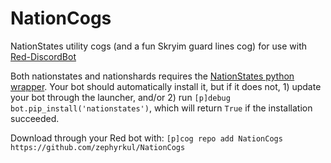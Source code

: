 # NationCogs
NationStates utility cogs (and a fun Skryim guard lines cog) for use with [Red-DiscordBot](https://github.com/Twentysix26/Red-DiscordBot)

Both nationstates and nationshards requires the [NationStates python wrapper](https://github.com/Dolphman/pynationstates). Your bot should automatically install it, but if it does not, 1) update your bot through the launcher, and/or 2) run `[p]debug bot.pip_install('nationstates')`, which will return `True` if the installation succeeded.

Download through your Red bot with:
`[p]cog repo add NationCogs https://github.com/zephyrkul/NationCogs`
